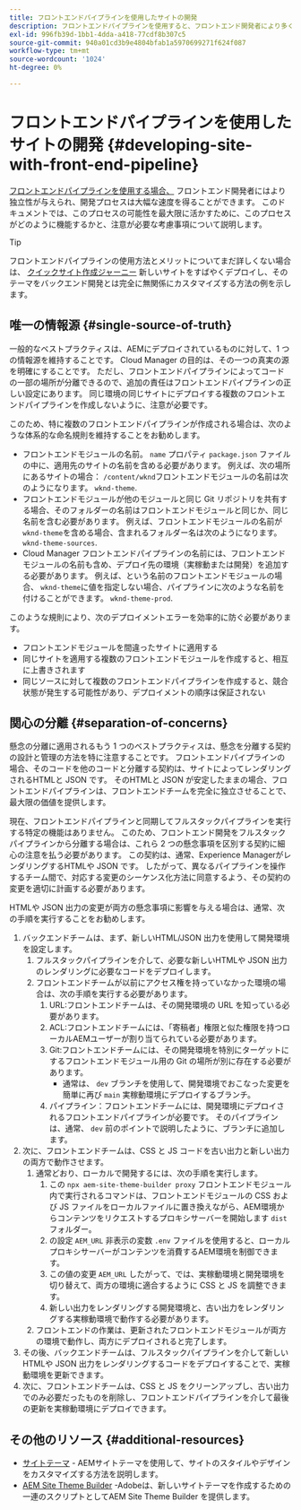 ```yaml
---
title: フロントエンドパイプラインを使用したサイトの開発
description: フロントエンドパイプラインを使用すると、フロントエンド開発者により多くの独立性が与えられ、開発プロセスは大幅な速度を得ることができます。
exl-id: 996fb39d-1bb1-4dda-a418-77cdf8b307c5
source-git-commit: 940a01cd3b9e4804bfab1a5970699271f624f087
workflow-type: tm+mt
source-wordcount: '1024'
ht-degree: 0%

---
```


# フロントエンドパイプラインを使用したサイトの開発 {#developing-site-with-front-end-pipeline}

[フロントエンドパイプラインを使用する場合、](/help/implementing/cloud-manager/configuring-pipelines/introduction-ci-cd-pipelines.md#front-end) フロントエンド開発者にはより独立性が与えられ、開発プロセスは大幅な速度を得ることができます。 このドキュメントでは、このプロセスの可能性を最大限に活かすために、このプロセスがどのように機能するかと、注意が必要な考慮事項について説明します。

>[!TIP]
>
>フロントエンドパイプラインの使用方法とメリットについてまだ詳しくない場合は、 [クイックサイト作成ジャーニー](/help/journey-sites/quick-site/overview.md) 新しいサイトをすばやくデプロイし、そのテーマをバックエンド開発とは完全に無関係にカスタマイズする方法の例を示します。

## 唯一の情報源 {#single-source-of-truth}

一般的なベストプラクティスは、AEMにデプロイされているものに対して、1 つの情報源を維持することです。 Cloud Manager の目的は、その一つの真実の源を明確にすることです。 ただし、フロントエンドパイプラインによってコードの一部の場所が分離できるので、追加の責任はフロントエンドパイプラインの正しい設定にあります。 同じ環境の同じサイトにデプロイする複数のフロントエンドパイプラインを作成しないように、注意が必要です。

このため、特に複数のフロントエンドパイプラインが作成される場合は、次のような体系的な命名規則を維持することをお勧めします。

* フロントエンドモジュールの名前。 `name` プロパティ `package.json` ファイルの中に、適用先のサイトの名前を含める必要があります。 例えば、次の場所にあるサイトの場合： `/content/wknd`フロントエンドモジュールの名前は次のようになります。 `wknd-theme`.
* フロントエンドモジュールが他のモジュールと同じ Git リポジトリを共有する場合、そのフォルダーの名前はフロントエンドモジュールと同じか、同じ名前を含む必要があります。 例えば、フロントエンドモジュールの名前が `wknd-theme`を含める場合、含まれるフォルダー名は次のようになります。 `wknd-theme-sources`.
* Cloud Manager フロントエンドパイプラインの名前には、フロントエンドモジュールの名前も含め、デプロイ先の環境（実稼動または開発）を追加する必要があります。 例えば、という名前のフロントエンドモジュールの場合、 `wknd-theme`に値を指定しない場合、パイプラインに次のような名前を付けることができます。 `wknd-theme-prod`.

このような規則により、次のデプロイメントエラーを効率的に防ぐ必要があります。

* フロントエンドモジュールを間違ったサイトに適用する
* 同じサイトを適用する複数のフロントエンドモジュールを作成すると、相互に上書きされます
* 同じソースに対して複数のフロントエンドパイプラインを作成すると、競合状態が発生する可能性があり、デプロイメントの順序は保証されない

## 関心の分離 {#separation-of-concerns}

懸念の分離に適用されるもう 1 つのベストプラクティスは、懸念を分離する契約の設計と管理の方法を特に注意することです。 フロントエンドパイプラインの場合、そのコードを他のコードと分離する契約は、サイトによってレンダリングされるHTMLと JSON です。 そのHTMLと JSON が安定したままの場合、フロントエンドパイプラインは、フロントエンドチームを完全に独立させることで、最大限の価値を提供します。

現在、フロントエンドパイプラインと同期してフルスタックパイプラインを実行する特定の機能はありません。 このため、フロントエンド開発をフルスタックパイプラインから分離する場合は、これら 2 つの懸念事項を区別する契約に細心の注意を払う必要があります。 この契約は、通常、Experience ManagerがレンダリングするHTMLや JSON です。 したがって、異なるパイプラインを操作するチーム間で、対応する変更のシーケンス化方法に同意するよう、その契約の変更を適切に計画する必要があります。

HTMLや JSON 出力の変更が両方の懸念事項に影響を与える場合は、通常、次の手順を実行することをお勧めします。

1. バックエンドチームは、まず、新しいHTML/JSON 出力を使用して開発環境を設定します。
   1. フルスタックパイプラインを介して、必要な新しいHTMLや JSON 出力のレンダリングに必要なコードをデプロイします。
   1. フロントエンドチームが以前にアクセス権を持っていなかった環境の場合は、次の手順を実行する必要があります。
      1. URL:フロントエンドチームは、その開発環境の URL を知っている必要があります。
      1. ACL:フロントエンドチームには、「寄稿者」権限と似た権限を持つローカルAEMユーザーが割り当てられている必要があります。
      1. Git:フロントエンドチームには、その開発環境を特別にターゲットにするフロントエンドモジュール用の Git の場所が別に存在する必要があります。
         * 通常は、 `dev` ブランチを使用して、開発環境でおこなった変更を簡単に再び `main` 実稼動環境にデプロイするブランチ。
      1. パイプライン：フロントエンドチームには、開発環境にデプロイされるフロントエンドパイプラインが必要です。 そのパイプラインは、通常、 `dev` 前のポイントで説明したように、ブランチに追加します。
1. 次に、フロントエンドチームは、CSS と JS コードを古い出力と新しい出力の両方で動作させます。
   1. 通常どおり、ローカルで開発するには、次の手順を実行します。
      1. この `npx aem-site-theme-builder proxy` フロントエンドモジュール内で実行されるコマンドは、フロントエンドモジュールの CSS および JS ファイルをローカルファイルに置き換えながら、AEM環境からコンテンツをリクエストするプロキシサーバーを開始します `dist` フォルダー。
      1. の設定 `AEM_URL` 非表示の変数 `.env` ファイルを使用すると、ローカルプロキシサーバーがコンテンツを消費するAEM環境を制御できます。
      1. この値の変更 `AEM_URL` したがって、では、実稼動環境と開発環境を切り替えて、両方の環境に適合するように CSS と JS を調整できます。
      1. 新しい出力をレンダリングする開発環境と、古い出力をレンダリングする実稼動環境で動作する必要があります。
   1. フロントエンドの作業は、更新されたフロントエンドモジュールが両方の環境で動作し、両方にデプロイされると完了します。
1. その後、バックエンドチームは、フルスタックパイプラインを介して新しいHTMLや JSON 出力をレンダリングするコードをデプロイすることで、実稼動環境を更新できます。
1. 次に、フロントエンドチームは、CSS と JS をクリーンアップし、古い出力でのみ必要だったものを削除し、フロントエンドパイプラインを介して最後の更新を実稼動環境にデプロイできます。

## その他のリソース {#additional-resources}

* [サイトテーマ](/help/sites-cloud/administering/site-creation/site-themes.md) - AEMサイトテーマを使用して、サイトのスタイルやデザインをカスタマイズする方法を説明します。
* [AEM Site Theme Builder](https://github.com/adobe/aem-site-theme-builder) -Adobeは、新しいサイトテーマを作成するための一連のスクリプトとしてAEM Site Theme Builder を提供します。
